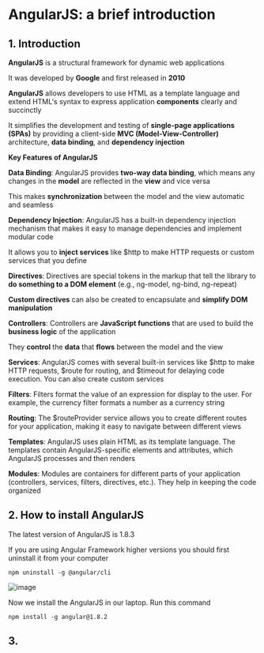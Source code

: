 # AngularJS: a brief introduction

## 1. Introduction

**AngularJS** is a structural framework for dynamic web applications

It was developed by **Google** and first released in **2010**

**AngularJS** allows developers to use HTML as a template language and extend HTML's syntax to express application **components** clearly and succinctly

It simplifies the development and testing of **single-page applications (SPAs)** by providing a client-side **MVC (Model-View-Controller)** architecture, **data binding**, and **dependency injection**

**Key Features of AngularJS**

**Data Binding**: AngularJS provides **two-way data binding**, which means any changes in the **model** are reflected in the **view** and vice versa

This makes **synchronization** between the model and the view automatic and seamless

**Dependency Injection**: AngularJS has a built-in dependency injection mechanism that makes it easy to manage dependencies and implement modular code

It allows you to **inject services** like $http to make HTTP requests or custom services that you define

**Directives**: Directives are special tokens in the markup that tell the library to **do something to a DOM element** (e.g., ng-model, ng-bind, ng-repeat)

**Custom directives** can also be created to encapsulate and **simplify DOM manipulation**

**Controllers**: Controllers are **JavaScript functions** that are used to build the **business logic** of the application

They **control** the **data** that **flows** between the model and the view

**Services**: AngularJS comes with several built-in services like $http to make HTTP requests, $route for routing, and $timeout for delaying code execution. You can also create custom services

**Filters**: Filters format the value of an expression for display to the user. For example, the currency filter formats a number as a currency string

**Routing**: The $routeProvider service allows you to create different routes for your application, making it easy to navigate between different views

**Templates**: AngularJS uses plain HTML as its template language. The templates contain AngularJS-specific elements and attributes, which AngularJS processes and then renders

**Modules**: Modules are containers for different parts of your application (controllers, services, filters, directives, etc.). They help in keeping the code organized

## 2. How to install AngularJS

The latest version of AngularJS is 1.8.3

If you are using Angular Framework higher versions you should first uninstall it from your computer

```
npm uninstall -g @angular/cli
```

![image](https://github.com/luiscoco/AngularJS_brief_summary/assets/32194879/b5706ba3-81c3-4721-a823-efa8abf93680)

Now we install the AngularJS in our laptop. Run this command

```
npm install -g angular@1.8.2
```



## 3. 
